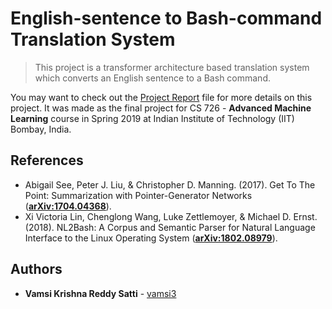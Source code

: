 # English-sentence to Bash-command Translation System

> This project is a transformer architecture based translation system which converts an English sentence to a Bash command.

You may want to check out the [Project Report](docs/report.pdf) file for more details on this project. It was made as the final project for CS 726 - **Advanced Machine Learning** course in Spring 2019 at Indian Institute of Technology (IIT) Bombay, India.

## References

- Abigail See, Peter J. Liu, & Christopher D. Manning. (2017). Get To The Point: Summarization with Pointer-Generator Networks (**[arXiv:1704.04368](https://arxiv.org/abs/1704.04368)**).
- Xi Victoria Lin, Chenglong Wang, Luke Zettlemoyer, & Michael D. Ernst. (2018). NL2Bash: A Corpus and Semantic Parser for Natural Language Interface to the Linux Operating System (**[arXiv:1802.08979](https://arxiv.org/abs/1802.08979)**).

## Authors

* **Vamsi Krishna Reddy Satti** - [vamsi3](https://github.com/vamsi3)


